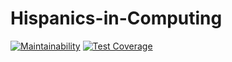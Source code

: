 # Hispanics-in-Computing

[![Maintainability](https://api.codeclimate.com/v1/badges/b37257d72e1c0ba3d645/maintainability)](https://codeclimate.com/github/CS169-Group9/Hispanics-in-Computing/maintainability) [![Test Coverage](https://api.codeclimate.com/v1/badges/b37257d72e1c0ba3d645/test_coverage)](https://codeclimate.com/github/CS169-Group9/Hispanics-in-Computing/test_coverage)

